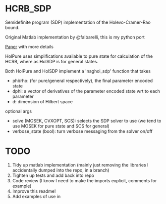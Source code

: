 # HCRB_SDP
Semidefinite program (SDP) implementation of the Holevo-Cramer-Rao bound. 

Original Matlab implementation by @falbarelli, this is my python port

[Paper](https://arxiv.org/abs/1906.05724) with more details 

HolPure uses simplifications available to pure state for calculation of the HCRB, where as HolSDP is for general states.


Both HolPure and HolSDP implement a 'naghol_sdp' function that takes
- phi/rho: (for pure/general respectively), the final parameter encoded state
- dphi: a vector of derivatives of the parameter encoded state wrt to each parameter
- d: dimension of Hilbert space

optional args
- solve (MOSEK, CVXOPT, SCS): selects the SDP solver to use (we tend to use MOSEK for pure state and SCS for general)
- verbose_state (bool): turn verbose messaging from the solver on/off

# TODO

1. Tidy up matlab implementation (mainly just removing the libraries I accidentally dumped into the repo, in a branch)
2. Tighten up tests and add back into repo
3. Code review (I know I need to make the imports explicit, comments for example)
4. Improve this readme!
5. Add examples of use in